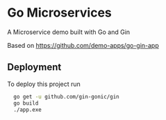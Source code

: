 # Go Microservices

A Microservice demo built with Go and Gin

Based on https://github.com/demo-apps/go-gin-app




## Deployment

To deploy this project run

```bash
  go get -u github.com/gin-gonic/gin 
  go build
  ./app.exe
```
